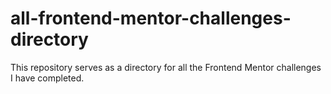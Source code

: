 # all-frontend-mentor-challenges-directory
This repository serves as a directory for all the Frontend Mentor challenges I have completed.
